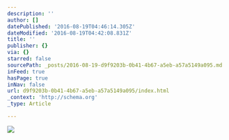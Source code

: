 ```yaml
---
description: ''
author: []
datePublished: '2016-08-19T04:46:14.305Z'
dateModified: '2016-08-19T04:42:08.831Z'
title: ''
publisher: {}
via: {}
starred: false
sourcePath: _posts/2016-08-19-d9f9203b-0b41-4b67-a5eb-a57a5149a095.md
inFeed: true
hasPage: true
inNav: false
url: d9f9203b-0b41-4b67-a5eb-a57a5149a095/index.html
_context: 'http://schema.org'
_type: Article

---
```

![](https://the-grid-user-content.s3-us-west-2.amazonaws.com/2744343d-0d4e-4437-a094-c643f58cd397.jpg)